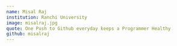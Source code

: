 ```yaml
---
name: Misal Raj
institution: Ranchi University
image: misalraj.jpg
quote: One Push to Github everyday keeps a Programmer Healthy
github: misalraj
---
```

